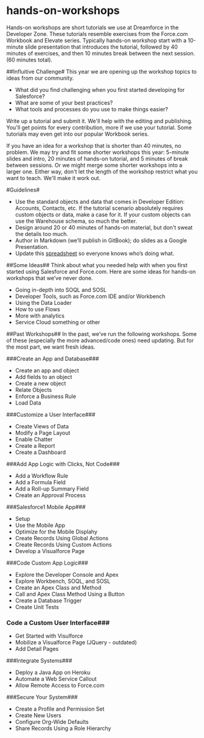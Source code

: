 hands-on-workshops
==================
Hands-on workshops are short tutorials we use at Dreamforce in the Developer Zone. These tutorials resemble exercises from the Force.com Workbook and Elevate series. Typically hands-on workshop start with a 10-minute slide presentation that introduces the tutorial, followed by 40 minutes of exercises, and then 10 minutes break between the next session. (60 minutes total). 

##Influitive Challenge#
This year we are opening up the workshop topics to ideas from our community. 
* What did you find challenging when you first started developing for Salesforce? 
* What are some of your best practices? 
* What tools and processes do you use to make things easier? 

Write up a tutorial and submit it. We'll help with the editing and publishing. You'll get points for every contribution, more if we use your tutorial. Some tutorials may even get into our popular Workbook series. 

If you have an idea for a workshop that is shorter than 40 minutes, no problem. We may try and fit some shorter workshops this year: 5-minute slides and intro, 20 minutes of hands-on tutorial, and 5 minutes of break between sessions. Or we might merge some shorter workshops into a larger one. Either way, don't let the length of the workshop restrict what you want to teach. We'll make it work out. 

#Guidelines#
* Use the standard objects and data that comes in Developer Edition: Accounts, Contacts, etc. If the tutorial scenario absolutely requires custom objects or data, make a case for it. If your custom objects can use the Warehouse schema, so much the better. 
* Design around 20 or 40 minutes of hands-on material, but don't sweat the details too much. 
* Author in Markdown (we’ll publish in GitBook); do slides as a Google Presentation. 
* Update this [spreadsheet](https://docs.google.com/spreadsheets/d/1IJX-_5f6sT04XKLluIglWK8PWDwk5ERZiACYPrJC7DA/edit#gid=0) so everyone knows who’s doing what.

##Some Ideas##
Think about what you needed help with when you first started using Salesforce and Force.com. Here are some ideas for hands-on workshops that we’ve never done. 

* Going in-depth into SOQL and SOSL 
* Developer Tools, such as Force.com IDE and/or Workbench
* Using the Data Loader
* How to use Flows 
* More with analytics
* Service Cloud something or other 

##Past Workshops##
In the past, we’ve run the following workshops. Some of these (especially the more advanced/code ones) need updating. But for the most part, we want fresh ideas. 

###Create an App and Database###
* Create an app and object
* Add fields to an object
* Create a new object
* Relate Objects
* Enforce a Business Rule
* Load Data

###Customize a User Interface###
* Create Views of Data
* Modify a Page Layout
* Enable Chatter
* Create a Report
* Create a Dashboard

###Add App Logic with Clicks, Not Code###
* Add a Workflow Rule
* Add a Formula Field
* Add a Roll-up Summary Field
* Create an Approval Process

###Salesforce1 Mobile App###
* Setup 
* Use the Mobile App
* Optimize for the Mobile Displahy
* Create Records Using Global Actions
* Create Records Using Custom Actions
* Develop a Visualforce Page

###Code Custom App Logic###
* Explore the Developer Console and Apex
* Explore Workbench, SOQL, and SOSL
* Create an Apex Class and Method
* Call and Apex Class Method Using a Button
* Create a Database Trigger
* Create Unit Tests

### Code a Custom User Interface###
* Get Started with Visulforce
* Mobilize a Visualforce Page (JQuery - outdated)
* Add Detail Pages

###Integrate Systems###
* Deploy a Java App on Heroku
* Automate a Web Service Callout
* Allow Remote Access to Force.com

###Secure Your System###
* Create a Profile and Permission Set
* Create New Users
* Configure Org-Wide Defaults
* Share Records Using a Role Hierarchy


